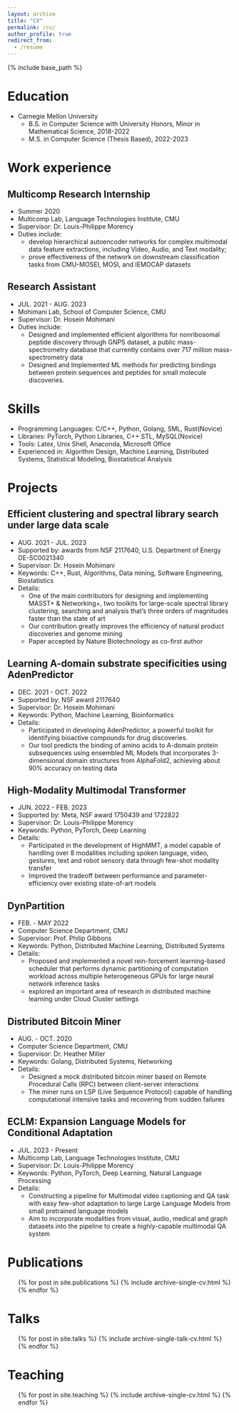 ```yaml
---
layout: archive
title: "CV"
permalink: /cv/
author_profile: true
redirect_from:
  - /resume
---
```


{% include base_path %}

Education
======
* Carnegie Mellon University
  * B.S. in Computer Science with University Honors, Minor in Mathematical Science, 2018-2022
  * M.S. in Computer Science (Thesis Based), 2022-2023

Work experience
======
Multicomp Research Internship
----
  * Summer 2020 
  * Multicomp Lab, Language Technologies Institute, CMU
  * Supervisor: Dr. Louis-Philippe Morency
  * Duties include:
    * develop hierarchical autoencoder networks for complex multimodal data feature extractions, including Video, Audio, and Text modality;
    * prove effectiveness of the network on downstream classification tasks from CMU-MOSEI, MOSI, and IEMOCAP datasets


Research Assistant
----
  * JUL. 2021 - AUG. 2023
  * Mohimani Lab, School of Computer Science, CMU
  * Supervisor: Dr. Hosein Mohimani
  * Duties include:
    * Designed and implemented efficient algorithms for nonribosomal peptide discovery through GNPS dataset, a public mass-spectrometry database that currently contains over 717 million mass-spectrometry data
    * Designed and Implemented ML methods for predicting bindings between protein sequences and peptides for small molecule discoveries.


Skills
======
* Programming Languages: C/C++, Python, Golang, SML, Rust(Novice)
* Libraries: PyTorch, Python Libraries, C++ STL, MySQL(Novice)
* Tools: Latex, Unix Shell, Anaconda, Microsoft Office
* Experienced in: Algorithm Design, Machine Learning, Distributed Systems, Statistical Modeling, Biostatistical Analysis


Projects
======
Efficient clustering and spectral library search under large data scale
----
* AUG. 2021 - JUL. 2023
* Supported by: awards from NSF 2117640, U.S. Department of Energy DE-SC0021340
* Supervisor: Dr. Hosein Mohimani
* Keywords: C++, Rust, Algorithms, Data mining, Software Engineering, Biostatistics
* Details:
  * One of the main contributors for designing and implementing MASST+ & Networking+, two toolkits for large-scale spectral library clustering, searching and analysis that’s three orders of magnitudes faster than the state of art
  * Our contribution greatly improves the efficiency of natural product discoveries and genome mining
  * Paper accepted by Nature Biotechnology as co-first author
  
Learning A-domain substrate specificities using AdenPredictor
----
* DEC. 2021 - OCT. 2022
* Supported by: NSF award 2117640
* Supervisor: Dr. Hosein Mohimani
* Keywords: Python, Machine Learning, Bioinformatics
* Details:
  * Participated in developing AdenPredictor, a powerful toolkit for identifying bioactive compounds for drug discoveries.
  * Our tool predicts the binding of amino acids to A-domain protein subsequences using ensembled ML Models that incorporates 3-dimensional domain structures from AlphaFold2, achieving about 90% accuracy on testing data
  
High-Modality Multimodal Transformer
----
* JUN. 2022 - FEB. 2023
* Supported by: Meta, NSF award 1750439 and 1722822
* Supervisor: Dr. Louis-Philippe Morency
* Keywords: Python, PyTorch, Deep Learning
* Details:
  * Participated in the development of HighMMT, a model capable of handling over 8 modalities including spoken language, video, gestures, text and robot sensory data through few-shot modality transfer
  * Improved the tradeoff between performance and parameter-efficiency over existing state-of-art models
  
DynPartition
----
* FEB. - MAY 2022
* Computer Science Department, CMU
* Supervisor: Prof. Philip Gibbons
* Keywords: Python, Distributed Machine Learning, Distributed Systems
* Details:
  * Proposed and implemented a novel rein-forcement learning-based scheduler that performs dynamic partitioning of computation workload across multiple heterogeneous GPUs for large neural network inference tasks
  * explored an important area of research in distributed machine learning under Cloud Cluster settings

Distributed Bitcoin Miner
----
* AUG. - OCT. 2020
* Computer Science Department, CMU
* Supervisor: Dr. Heather Miller
* Keywords: Golang, Distributed Systems, Networking
* Details:
  * Designed a mock distributed bitcoin miner based on Remote Procedural Calls (RPC) between client-server interactions
  * The miner runs on LSP (Live Sequence Protocol) capable of handling computational intensive tasks and recovering from sudden failures

ECLM: Expansion Language Models for Conditional Adaptation
----
* JUL. 2023 - Present
* Multicomp Lab, Language Technologies Institute, CMU
* Supervisor: Dr. Louis-Philippe Morency
* Keywords: Python, PyTorch, Deep Learning, Natural Language Processing
* Details:
  * Constructing a pipeline for Multimodal video captioning and QA task with easy few-shot adaptation to large Large Language Models from small pretrained language models
  * Aim to incorporate modalities from visual, audio, medical and graph datasets into the pipeline to create a highly-capable multimodal QA system

Publications
======
  <ul>{% for post in site.publications %}
    {% include archive-single-cv.html %}
  {% endfor %}</ul>

Talks
======
  <ul>{% for post in site.talks %}
    {% include archive-single-talk-cv.html %}
  {% endfor %}</ul>
  
Teaching
======
  <ul>{% for post in site.teaching %}
    {% include archive-single-cv.html %}
  {% endfor %}</ul>
  

